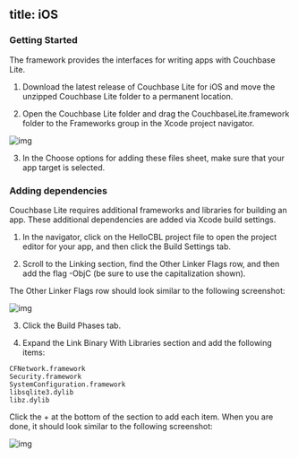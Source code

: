 title: iOS
---
### Getting Started

The framework provides the interfaces for writing apps with Couchbase Lite.

1. Download the latest release of Couchbase Lite for iOS and move the unzipped Couchbase Lite folder to a permanent location.

2. Open the Couchbase Lite folder and drag the CouchbaseLite.framework folder to the Frameworks group in the Xcode project navigator.

 ![img](http://cl.ly/aQ7D/cbl-framework.png)

3. In the Choose options for adding these files sheet, make sure that your app target is selected.

### Adding dependencies

Couchbase Lite requires additional frameworks and libraries for building an app. These additional dependencies are added via Xcode build settings.

1. In the navigator, click on the HelloCBL project file to open the project editor for your app, and then click the Build Settings tab.

2. Scroll to the Linking section, find the Other Linker Flags row, and then add the flag -ObjC (be sure to use the capitalization shown).

 The Other Linker Flags row should look similar to the following screenshot:

 ![img](http://cl.ly/aQCt/build-settings.png)

3. Click the Build Phases tab.

4. Expand the Link Binary With Libraries section and add the following items:

```
CFNetwork.framework
Security.framework
SystemConfiguration.framework
libsqlite3.dylib
libz.dylib
```

Click the + at the bottom of the section to add each item. When you are done, it should look similar to the following screenshot:

![img](http://cl.ly/aQYn/build-phases.png)